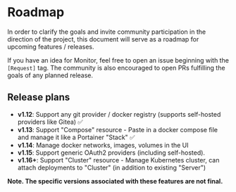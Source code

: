 # Roadmap

In order to clarify the goals and invite community participation in the direction of the project, this document will serve as a roadmap for upcoming features / releases.

If you have an idea for Monitor, feel free to open an issue beginning with the `[Request]` tag. The community is also encouraged to open PRs fulfilling the goals of any planned release.

## Release plans

- **v1.12**: Support any git provider / docker registry (supports self-hosted providers like Gitea) ✅
- **v1.13**: Support "Compose" resource - Paste in a docker compose file and manage it like a Portainer "Stack" ✅
- **v1.14**: Manage docker networks, images, volumes in the UI
- **v1.15**: Support generic OAuth2 providers (including self-hosted).
- **v1.16+**: Support "Cluster" resource - Manage Kubernetes cluster, can attach deployments to "Cluster" (in addition to existing "Server")

**Note. The specific versions associated with these features are not final.**
